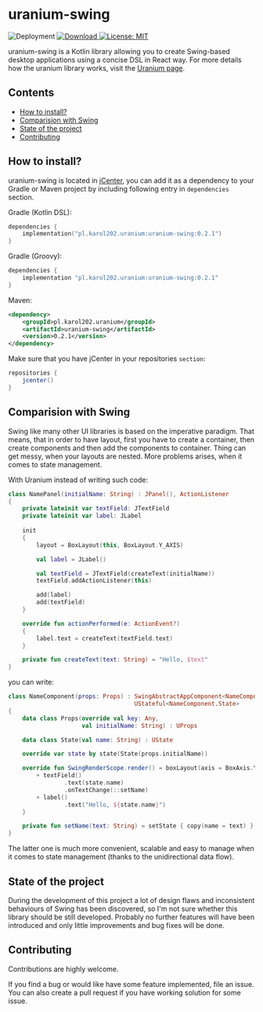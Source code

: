 # uranium-swing

![Deployment](
https://github.com/karol-202/uranium-swing/workflows/Deployment/badge.svg
)
[ ![Download](https://api.bintray.com/packages/karol202/uranium/uranium-swing/images/download.svg) ](
https://bintray.com/karol202/uranium/uranium-swing/_latestVersion
)
[ ![License: MIT](https://img.shields.io/badge/License-MIT-yellow.svg) ](
https://opensource.org/licenses/MIT
)

uranium-swing is a Kotlin library allowing you to create Swing-based desktop
applications using a concise DSL in React way. For more details how the
uranium library works, visit the [Uranium page](https://github.com/karol-202/uranium).

## Contents
- [How to install?](#how-to-install)
- [Comparision with Swing](#comparision-with-swing)
- [State of the project](#state-of-the-project)
- [Contributing](#contributing)

## How to install?

uranium-swing is located in [jCenter](https://bintray.com/karol202/uranium/uranium-swing),
you can add it as a dependency to your Gradle or Maven project
by including following entry in `dependencies` section.

Gradle (Kotlin DSL):
```kotlin
dependencies {
    implementation("pl.karol202.uranium:uranium-swing:0.2.1")
}
```

Gradle (Groovy):
```groovy
dependencies {
    implementation "pl.karol202.uranium:uranium-swing:0.2.1"
}
```

Maven:
```xml
<dependency>
    <groupId>pl.karol202.uranium</groupId>
    <artifactId>uranium-swing</artifactId>
    <version>0.2.1</version>
</dependency>
```

Make sure that you have jCenter in your repositories `section`:
```groovy
repositories {
    jcenter()
}
```

## Comparision with Swing

Swing like many other UI libraries is based on the imperative paradigm.
That means, that in order to have layout, first you have to create a container,
then create components and then add the components to container.
Thing can get messy, when your layouts are nested. More problems arises,
when it comes to state management.

With Uranium instead of writing such code:
```kotlin
class NamePanel(initialName: String) : JPanel(), ActionListener
{
	private lateinit var textField: JTextField
	private lateinit var label: JLabel
	
	init
	{
		layout = BoxLayout(this, BoxLayout.Y_AXIS)

		val label = JLabel()

		val textField = JTextField(createText(initialName))
		textField.addActionListener(this)

		add(label)
		add(textField)
	}

	override fun actionPerformed(e: ActionEvent?)
	{
		label.text = createText(textField.text)
	}

	private fun createText(text: String) = "Hello, $text"
}
```
you can write:
```kotlin
class NameComponent(props: Props) : SwingAbstractAppComponent<NameComponent.Props>(props),
                                    UStateful<NameComponent.State>
{
    data class Props(override val key: Any,
                     val initialName: String) : UProps

    data class State(val name: String) : UState

    override var state by state(State(props.initialName))

    override fun SwingRenderScope.render() = boxLayout(axis = BoxAxis.Y) {
        + textField()
                .text(state.name)
                .onTextChange(::setName)
        + label()
                .text("Hello, ${state.name}")
    }

    private fun setName(text: String) = setState { copy(name = text) }
}
```

The latter one is much more convenient, scalable and easy to manage
when it comes to state management (thanks to the unidirectional data flow).

## State of the project

During the development of this project a lot of design flaws and inconsistent
behaviours of Swing has been discovered, so I'm not sure whether this library
should be still developed. Probably no further features will have been introduced 
and only little improvements and bug fixes will be done.

## Contributing

Contributions are highly welcome.

If you find a bug or would like have some feature implemented, file an issue.
You can also create a pull request if you have working solution for some issue.
